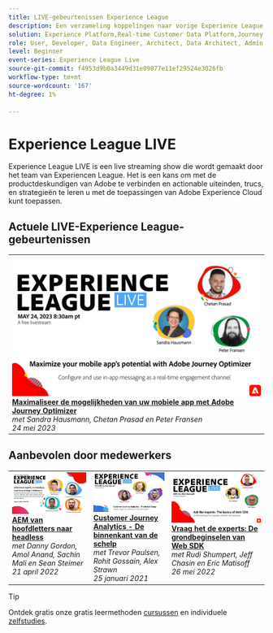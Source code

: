 ```yaml
---
title: LIVE-gebeurtenissen Experience League
description: Een verzameling koppelingen naar vorige Experience League LIVE-gebeurtenissen
solution: Experience Platform,Real-time Customer Data Platform,Journey Optimizer,Experience Manager,Target,Audience Manager,Analytics
role: User, Developer, Data Engineer, Architect, Data Architect, Admin, Leader
level: Beginner
event-series: Experience League Live
source-git-commit: f4953d9b0a3449d31e09877e11ef29524e3026fb
workflow-type: tm+mt
source-wordcount: '167'
ht-degree: 1%

---
```


# Experience League LIVE

Experience League LIVE is een live streaming show die wordt gemaakt door het team van Experiencen League.  Het is een kans om met de productdeskundigen van Adobe te verbinden en actionable uiteinden, trucs, en strategieën te leren u met de toepassingen van Adobe Experience Cloud kunt toepassen.

<div id="upcoming-events">

## Actuele LIVE-Experience League-gebeurtenissen

<table>
<tr>
  <td style="vertical-align: top;"><a href="episodes/exl-live-episode-5-24-23.md">
      <img alt="Experience League LIVE 24 mei" src="assets/May24_exl_live_banner_web_1920_WebBanner.png">
    </a>
    <div>
      <a href="episodes/exl-live-episode-5-24-23.md">
        <strong>Maximaliseer de mogelijkheden van uw mobiele app met Adobe Journey Optimizer</strong>
      </a>
      <br/><em>met Sandra Hausmann, Chetan Prasad en Peter Fransen</em>
      <br/><em>24 mei 2023</em>
    </div>
  </td>
</tr>
</table>


</div>

<div id="recs-overview-body-1"></div>
<div id="recs-overview-body-2"></div>
<div id="recs-overview-body-3"></div>
<div id="recs-overview-body-4"></div>
<div id="recs-overview-body-5"></div>
<div id="recs-overview-body-6"></div>

<div id="past-events">


</div>

## Aanbevolen door medewerkers

<table style="max-width: 1214px;">

<tr>
  <td style="vertical-align: top;"><a href="episodes/exl-live-episode-04-21-22.md">
      <img alt="Experience League LIVE apr 21" src="assets/youtube-thumbnails/april-21-yt.jpg">
    </a>
    <div>
      <a href="/help/experience-league-live/episodes/exl-live-episode-04-21-22.md">
        <strong>AEM van hoofdletters naar headless</strong>
      </a>
      <br/><em>met Danny Gordon, Amol Anand, Sachin Mali en Sean Steimer</em>
      <br/><em>21 april 2022</em>
    </div>
  </td>

<td style="vertical-align: top;">
    <a href="episodes/exl-live-episode-08.md">
      <img alt="Experience League LIVE ep8" src="./assets/youtube-thumbnails/jan-25-yt.jpg">
    </a>
    <div>
      <a href="episodes/exl-live-episode-08.md"><strong>Customer Journey Analytics - De binnenkant van de schelp</strong></a>
      <br/><em>met Trevor Paulsen, Rohit Gossain, Alex Strawn</em>
      <br/><em>25 januari 2021</em>
    </div>
  </td>

<td style="vertical-align: top;">
    <a href="episodes/exl-live-episode-05-26-22.md">
      <img alt="Experience League LIVE 26 mei" src="assets/May26_exl_live_banner_web_1920_WebBanner.png">
    </a>
    <div>
      <a href="episodes/exl-live-episode-05-26-22.md">
        <strong>Vraag het de experts: De grondbeginselen van Web SDK</strong>
      </a>
      <br/><em>met Rudi Shumpert, Jeff Chasin en Eric Matisoff</em>
      <br/><em>26 mei 2022</em>
    </div>
  </td>
  </tr>

</table>


>[!TIP]
>
>Ontdek gratis onze gratis leermethoden [cursussen](https://experienceleague.adobe.com/#dashboard/learning) en individuele [zelfstudies](https://experienceleague.adobe.com/docs/home-tutorials.html).
